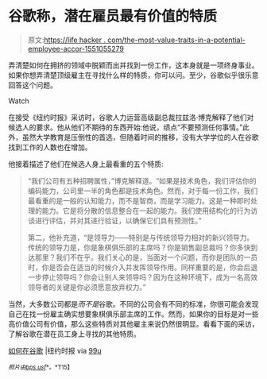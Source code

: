# 谷歌称，潜在雇员最有价值的特质

> 原文:[https://life hacker . com/the-most-value-traits-in-a-potential-employee-accor-1551055279](https://lifehacker.com/the-most-valuable-traits-in-a-potential-employee-accor-1551055279)

弄清楚如何在拥挤的领域中脱颖而出并找到一份工作，这本身就是一项终身事业。如果你想弄清楚顶级雇主在寻找什么样的特质，你可以问。至少，谷歌似乎很乐意回答这个问题。

Watch

在接受《纽约时报》采访时，谷歌人力运营高级副总裁拉兹洛·博克解释了他们对候选人的要求。他从他们不期待的东西开始:他说，绩点“不要预测任何事情。”此外，虽然大学教育是压倒性的首选，但随着时间的推移，没有大学学位的人在谷歌找到工作的人数也在增加。

他接着描述了他们在候选人身上最看重的五个特质:

> “我们公司有五种招聘属性，”博克解释道。“如果是技术角色，我们评估你的编码能力，公司里一半的角色都是技术角色。然而，对于每一份工作，我们最看重的是一般的认知能力，而不是智商，而是学习能力。这是一种即时处理的能力。它是将分散的信息整合在一起的能力。我们使用结构化的行为访谈进行评估，并对其进行验证，以确保它们具有预测性。”
> 
> 第二，他补充道，“是领导力——特别是与传统领导力相对的新兴领导力。传统的领导力是，你是象棋俱乐部的主席吗？你是销售副总裁吗？你多快到达那里？我们不在乎。我们关心的是，当面对一个问题，而你是团队的一员时，你是否会在适当的时候介入并发挥领导作用。同样重要的是，你会后退一步停止领导吗？你会让别人来领导吗？因为在这种环境下，成为一名高效领导者的关键是你必须愿意放弃权力。”

当然，大多数公司都是*而不是*谷歌。不同的公司会有不同的标准，你很可能会发现自己在找一份雇主确实想要象棋俱乐部主席的工作。然而，如果你的目标是对一些高价值公司有价值，那么这些特质对其他雇主来说仍然很明显。看看下面的采访，了解谷歌在潜在员工身上寻找的其他特质。

[如何在谷歌](http://www.nytimes.com/2014/02/23/opinion/sunday/friedman-how-to-get-a-job-at-google.html?_r=1) |纽约时报 via [99u](http://99u.com/workbook/23769/googles-five-keys-to-becoming-top-talent)

<small>*照片由*</small>[<small>*bps usf*</small>](http://www.flickr.com/photos/usfbps/4607150818/)<small>*。*T15】</small>